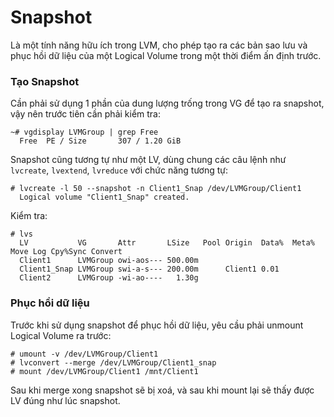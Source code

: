 # Snapshot
Là một tính năng hữu ích trong LVM, cho phép tạo ra các bản sao lưu và phục hồi dữ liệu của một Logical Volume trong một thời điểm ấn định trước.

### Tạo Snapshot
Cần phải sử dụng 1 phần của dung lượng trống trong VG để tạo ra snapshot, vậy nên trước tiên cần phải kiểm tra:
``` 
~# vgdisplay LVMGroup | grep Free
  Free  PE / Size       307 / 1.20 GiB
```
Snapshot cũng tương tự như một LV, dùng chung các câu lệnh như `lvcreate`, `lvextend`, `lvreduce` với chức năng tương tự:
``` 
# lvcreate -l 50 --snapshot -n Client1_Snap /dev/LVMGroup/Client1
  Logical volume "Client1_Snap" created.
```

Kiểm tra:
```
# lvs
  LV           VG       Attr       LSize   Pool Origin  Data%  Meta%  Move Log Cpy%Sync Convert
  Client1      LVMGroup owi-aos--- 500.00m                                                           
  Client1_Snap LVMGroup swi-a-s--- 200.00m      Client1 0.01                                         
  Client2      LVMGroup -wi-ao----   1.30g   
```
### Phục hồi dữ liệu
Trước khi sử dụng snapshot để phục hồi dữ liệu, yêu cầu phải unmount Logical Volume ra trước:
```
# umount -v /dev/LVMGroup/Client1
# lvconvert --merge /dev/LVMGroup/Client1_snap
# mount /dev/LVMGroup/Client1 /mnt/Client1
```
Sau khi merge xong snapshot sẽ bị xoá, và sau khi mount lại sẽ thấy được LV đúng như lúc snapshot.
